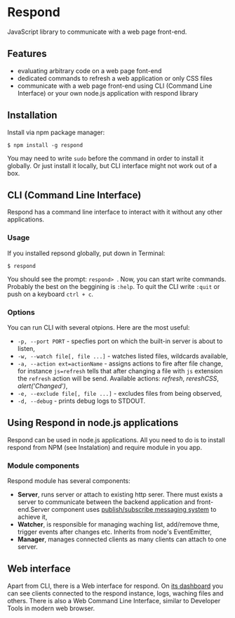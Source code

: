 # Respond

JavaScript library to communicate with a web page front-end.

## Features

* evaluating arbitrary code on a web page font-end
* dedicated commands to refresh a web application or only CSS files
* communicate with a web page front-end using CLI (Command Line Interface) or your own node.js application with respond library

## Installation

Install via npm package manager:

```
$ npm install -g respond
```

You may need to write `sudo` before the command in order to install it globally. Or just install it locally, but CLI interface might not work out of a box.

## CLI (Command Line Interface)

Respond has a command line interface to interact with it without any other applications.

### Usage

If you installed repsond globally, put down in Terminal:

```
$ respond
```

You should see the prompt: `respond> `. Now, you can start write commands. Probably the best on the beggining is `:help`. To quit the CLI write `:quit` or push on a keyboard `ctrl + c`.

### Options

You can run CLI with several otpions. Here are the most useful:

* `-p, --port PORT` - specfies port on which the built-in server is about to listen,
* `-w, --watch file[, file ...]` - watches listed files, wildcards available,
* `-a, --action ext=actionName` - assigns actions to fire after file change, for instance `js=refresh` tells that after changing a file with `js` extension the `refresh` action will be send. Available actions: _refresh_, _rereshCSS_, _alert('Changed')_,
* `-e, --exclude file[, file ...]` - excludes files from being observed,
* `-d, --debug` - prints debug logs to STDOUT.

## Using Respond in node.js applications

Respond can be used in node.js applications. All you need to do is to install respond from NPM (see Instalation) and require module in you app. 

### Module components

Respond module has several components:

* **Server**, runs server or attach to existing http serer. There must exists a server to communicate between the backend application and front-end.Server component uses [publish/subscribe messaging system](http://faye.jcoglan.com/) to achieve it,
* **Watcher**, is responsible for managing waching list, add/remove thme, trigger events after changes etc. Inherits from node's EventEmitter,
* **Manager**, manages connected clients as many clients can attach to one server.

## Web interface

Apart from CLI, there is a Web interface for respond. On [its dashboard](http://localhost:PORT/dashboard) you can see clients connected to the respond instance, logs, waching files and others. There is also a Web Command Line Interface, similar to Developer Tools in modern web browser.